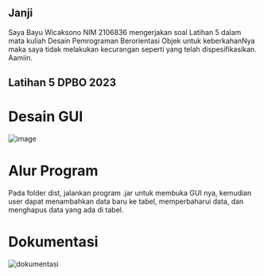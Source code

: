 ## Janji
Saya Bayu Wicaksono NIM 2106836 mengerjakan soal Latihan 5 dalam mata kuliah Desain Pemrograman Berorientasi Objek untuk keberkahanNya maka saya tidak melakukan kecurangan seperti yang telah dispesifikasikan. Aamiin.

## Latihan 5 DPBO 2023
# Desain GUI

![image](https://user-images.githubusercontent.com/100755457/225562433-48a8eeb6-6c22-4a01-800b-a440effc8941.png)


# Alur Program
Pada folder dist, jalankan program .jar untuk membuka GUI nya, kemudian user dapat menambahkan data baru ke tabel, memperbaharui data, dan menghapus data yang ada di tabel. 

# Dokumentasi

![dokumentasi](https://user-images.githubusercontent.com/100755457/225561701-52eadde7-f8c4-40c1-9c78-3bfe2ddfe1e7.png)
